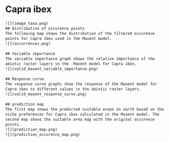 # Capra ibex 
    ![](image_taxa.png) 
    ## Distribution of occurence points 
    The following map shows the distribution of the filtered occurence points for Capra ibex used in the Maxent model. 
    ![](occurrences.png)
    
    ## Variable importance 
    The variable importance graph shows the relative importance of the abiotic raster layers in the  Maxent model for Capra ibex. 
    ![](valid_maxent_variable_importance.png)
    
    ## Response curve 
    The response curve graphs show the response of the Maxent model for Capra ibex to different values in the abiotic raster layers. 
    ![](valid_maxent_response_curve.png)
    
    ## prediction map 
    The first map shows the predicted suitable areas on earth based on the niche preferences for Capra ibex calculated in the Maxent model. The second map shows the suitable area map with the original occurence points. 
    ![](prediction_map.png)
    ![](prediction_occurence_map.png)
    
